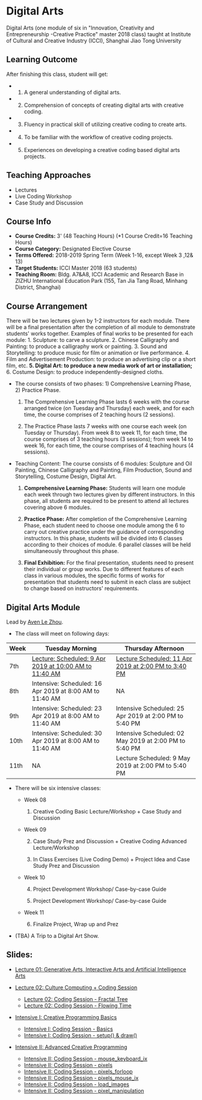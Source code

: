 # Digital Arts
Digital Arts (one module of six in "Innovation, Creativity and Entrepreneurship -Creative Practice" master 2018 class) taught at Institute of Cultural and Creative Industry (ICCI), Shanghai Jiao Tong University

## Learning Outcome
After finishing this class, student will get:

* 1) A general understanding of digital arts.
* 2) Comprehension of concepts of creating digital arts with creative coding.
* 3) Fluency in practical skill of utilizing creative coding to create arts.
* 4) To be familiar with the workflow of creative coding projects.
* 5) Experiences on developing a creative coding based digital arts projects.

## Teaching Approaches
* Lectures
* Live Coding Workshop
* Case Study and Discussion

## Course Info
* **Course Credits:** 3' (48 Teaching Hours) (*1 Course Credit=16 Teaching Hours)
* **Course Category:** Designated Elective Course
* **Terms Offered:** 2018-2019 Spring Term (Week 1-16, except Week 3 ,12& 13)
* **Target Students:** ICCI Master 2018 (63 students)
* **Teaching Room:** Bldg. A7&A8, ICCI Academic and Research Base in ZIZHU International Education Park (155, Tan Jia Tang Road,
Minhang District, Shanghai)

## Course Arrangement
There will be two lectures given by 1-2 instructors for each module. There will be a final presentation after the completion of all module to demonstrate students' works together. Examples of final works to be presented for each module: 1. Sculpture: to carve a sculpture. 2. Chinese Calligraphy and Painting: to produce a calligraphy work or painting. 3. Sound and Storytelling: to produce music for film or animation or live performance. 4. Film and Advertisement Production: to produce an advertising clip or a short film, etc. **5. Digital Art: to produce a new media work of art or installation;** 6. Costume Design: to produce independently-designed cloths.

* The course consists of two phases: 1) Comprehensive Learning Phase, 2) Practice Phase.

  1. The Comprehensive Learning Phase lasts 6 weeks with the course arranged twice (on Tuesday and Thursday) each week, and for each time, the course comprises of 2 teaching hours (2 sessions).

  2. The Practice Phase lasts 7 weeks with one course each week (on Tuesday or Thursday). From week 8 to week 11, for each time, the course comprises of 3 teaching hours (3 sessions); from week 14 to week 16, for each time, the course comprises of 4 teaching hours (4 sessions).

* Teaching Content: The course consists of 6 modules: Sculpture and Oil Painting, Chinese Calligraphy and Painting, Film Production, Sound and Storytelling, Costume Design, Digital Art.

    1. **Comprehensive Learning Phase:**
    Students will learn one module each week through two lectures given by different instructors. In this phase, all students are required to be present to attend all lectures covering above 6 modules.

    2. **Practice Phase:**
    After completion of the Comprehensive Learning Phase, each student need to choose one module among the 6 to carry out creative practice under the guidance of corresponding instructors. In this phase, students will be divided into 6 classes according to their choices of module. 6 parallel classes will be held simultaneously throughout this phase.

    3. **Final Exhibition:**
    For the final presentation, students need to present their individual or group works. Due to different features of each class in various modules, the specific forms of works for presentation that students need to submit in each class are subject to change based on instructors' requirements.

## Digital Arts Module
Lead by [Aven Le Zhou](https://www.aven.cc).

* The class will meet on following days:

| Week |  Tuesday Morning | Thursday Afternoon |
|------|---|---|
| 7th  | [Lecture: Scheduled: 9 Apr 2019 at 10:00 AM to 11:40 AM](https://docs.google.com/presentation/d/e/2PACX-1vTx2LWF4-uVJ0VN0e5kLIL34zUgbYBJ3S7ijdBgdnGlai3QU1B-57TOQtZi9Q3mjE_l2oFuN5yoOWDQ/embed?start=false&loop=false&delayms=3000)  |  [Lecture Scheduled: 11 Apr 2019 at 2:00 PM to 3:40 PM](https://docs.google.com/presentation/d/e/2PACX-1vSFFWiHPX2hzJ5tIFp1uaik6YpW_HbTPv4ujVeFOUdrPQL7g_Rv0BAjc0L-iwLyCS7Y3Sw7adEtHahx/pub?start=false&loop=false&delayms=3000) |
| 8th  | Intensive: Scheduled: 16 Apr 2019 at 8:00 AM to 11:40 AM  | NA |
| 9th  | Intensive: Scheduled: 23 Apr 2019 at 8:00 AM to 11:40 AM  |  Intensive Scheduled: 25 Apr 2019 at 2:00 PM to 5:40 PM |
| 10th | Intensive: Scheduled: 30 Apr 2019 at 8:00 AM to 11:40 AM  |  Intensive Scheduled: 02 May 2019 at 2:00 PM to 5:40 PM |
| 11th | NA  | Lecture Scheduled: 9 May 2019 at 2:00 PM to 5:40 PM  |

* There will be six intensive classes:

    * Week 08

        1. Creative Coding Basic Lecture/Workshop + Case Study and Discussion

    * Week 09

        2. Case Study Prez and Discussion + Creative Coding Advanced Lecture/Workshop

        3. In Class Exercises (Live Coding Demo) +  Project Idea and Case Study Prez and Discussion

    * Week 10

        4. Project Development Workshop/ Case-by-case Guide

        5. Project Development Workshop/ Case-by-case Guide

    * Week 11

        6. Finalize Project, Wrap up and Prez

* (TBA) A Trip to a Digital Art Show.

## Slides:
* [Lecture 01: Generative Arts, Interactive Arts and Artificial Intelligence Arts](https://docs.google.com/presentation/d/e/2PACX-1vTx2LWF4-uVJ0VN0e5kLIL34zUgbYBJ3S7ijdBgdnGlai3QU1B-57TOQtZi9Q3mjE_l2oFuN5yoOWDQ/embed?start=false&loop=false&delayms=3000)

* [Lecture 02: Culture Computing + Coding Session](https://docs.google.com/presentation/d/e/2PACX-1vSFFWiHPX2hzJ5tIFp1uaik6YpW_HbTPv4ujVeFOUdrPQL7g_Rv0BAjc0L-iwLyCS7Y3Sw7adEtHahx/pub?start=false&loop=false&delayms=3000)

  * [Lecture 02: Coding Session - Fractal Tree](lecture02/Tree_f/Tree_f.pde)
  * [Lecture 02: Coding Session - Flowing Time](lecture02/flowing_time/flowing_time.pde)

* [Intensive I: Creative Programming Basics](https://docs.google.com/presentation/d/e/2PACX-1vTW8OYWFtNwu-G_2bXvQPhaiuPWUJFvhLcFBfLAlSrWPBKz-Cg_hiKSj2BeIOMmqVm_nXoQQ_SPo0El/pub?start=false&loop=false&delayms=3000)
  * [Intensive I: Coding Session - Basics](https://github.com/aaaven/digital-arts/tree/master/Intensive%20I/basics)
  * [Intensive I: Coding Session - setup() & draw()](https://github.com/aaaven/digital-arts/tree/master/Intensive%20I/setup_draw)

* [Intensive II: Advanced Creative Programming](https://docs.google.com/presentation/d/e/2PACX-1vQActEurLBoHkNZjQwF9zt8h2SgsCwg1YYK0CTWJayMgn_pL16B7v8wqNbFMorZzOTTAPLcYb3xpID9/pub?start=false&loop=false&delayms=3000)
  * [Intensive II: Coding Session - mouse_keyboard_ix](https://github.com/aaaven/digital-arts/tree/master/Intensive%20II/mouse_keyborad_ix)
  * [Intensive II: Coding Session - pixels](https://github.com/aaaven/digital-arts/tree/master/Intensive%20II/pixels)
  * [Intensive II: Coding Session - pixels_forloop](https://github.com/aaaven/digital-arts/tree/master/Intensive%20II/pixels_forloop)
  * [Intensive II: Coding Session - pixels_mouse_ix](https://github.com/aaaven/digital-arts/tree/master/Intensive%20II/pixels_mouse_ix)
  * [Intensive II: Coding Session - load_images](https://github.com/aaaven/digital-arts/tree/master/Intensive%20II/load_images)
  * [Intensive II: Coding Session - pixel_manipulation](https://github.com/aaaven/digital-arts/tree/master/Intensive%20II/pixel_manipulation)
